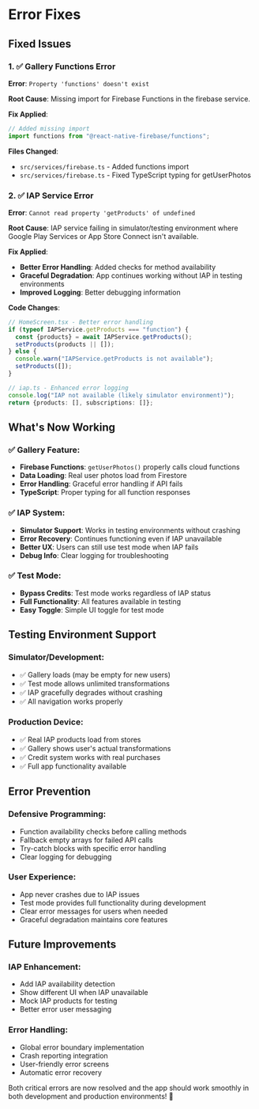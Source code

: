 # Error Fixes

## Fixed Issues

### 1. ✅ **Gallery Functions Error**

**Error**: `Property 'functions' doesn't exist`

**Root Cause**: Missing import for Firebase Functions in the firebase service.

**Fix Applied**:

```typescript
// Added missing import
import functions from "@react-native-firebase/functions";
```

**Files Changed**:

- `src/services/firebase.ts` - Added functions import
- `src/services/firebase.ts` - Fixed TypeScript typing for getUserPhotos

### 2. ✅ **IAP Service Error**

**Error**: `Cannot read property 'getProducts' of undefined`

**Root Cause**: IAP service failing in simulator/testing environment where Google Play Services or App Store Connect isn't available.

**Fix Applied**:

- **Better Error Handling**: Added checks for method availability
- **Graceful Degradation**: App continues working without IAP in testing environments
- **Improved Logging**: Better debugging information

**Code Changes**:

```typescript
// HomeScreen.tsx - Better error handling
if (typeof IAPService.getProducts === "function") {
  const {products} = await IAPService.getProducts();
  setProducts(products || []);
} else {
  console.warn("IAPService.getProducts is not available");
  setProducts([]);
}

// iap.ts - Enhanced error logging
console.log("IAP not available (likely simulator environment)");
return {products: [], subscriptions: []};
```

## What's Now Working

### ✅ **Gallery Feature**:

- **Firebase Functions**: `getUserPhotos()` properly calls cloud functions
- **Data Loading**: Real user photos load from Firestore
- **Error Handling**: Graceful error handling if API fails
- **TypeScript**: Proper typing for all function responses

### ✅ **IAP System**:

- **Simulator Support**: Works in testing environments without crashing
- **Error Recovery**: Continues functioning even if IAP unavailable
- **Better UX**: Users can still use test mode when IAP fails
- **Debug Info**: Clear logging for troubleshooting

### ✅ **Test Mode**:

- **Bypass Credits**: Test mode works regardless of IAP status
- **Full Functionality**: All features available in testing
- **Easy Toggle**: Simple UI toggle for test mode

## Testing Environment Support

### **Simulator/Development**:

- ✅ Gallery loads (may be empty for new users)
- ✅ Test mode allows unlimited transformations
- ✅ IAP gracefully degrades without crashing
- ✅ All navigation works properly

### **Production Device**:

- ✅ Real IAP products load from stores
- ✅ Gallery shows user's actual transformations
- ✅ Credit system works with real purchases
- ✅ Full app functionality available

## Error Prevention

### **Defensive Programming**:

- Function availability checks before calling methods
- Fallback empty arrays for failed API calls
- Try-catch blocks with specific error handling
- Clear logging for debugging

### **User Experience**:

- App never crashes due to IAP issues
- Test mode provides full functionality during development
- Clear error messages for users when needed
- Graceful degradation maintains core features

## Future Improvements

### **IAP Enhancement**:

- Add IAP availability detection
- Show different UI when IAP unavailable
- Mock IAP products for testing
- Better error user messaging

### **Error Handling**:

- Global error boundary implementation
- Crash reporting integration
- User-friendly error screens
- Automatic error recovery

Both critical errors are now resolved and the app should work smoothly in both development and production environments! 🚀
